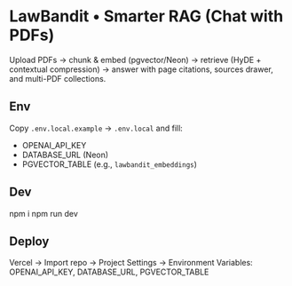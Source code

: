 # LawBandit • Smarter RAG (Chat with PDFs)

Upload PDFs → chunk & embed (pgvector/Neon) → retrieve (HyDE + contextual compression) → answer with page citations, sources drawer, and multi-PDF collections.

## Env
Copy `.env.local.example` → `.env.local` and fill:
- OPENAI_API_KEY
- DATABASE_URL (Neon)
- PGVECTOR_TABLE (e.g., `lawbandit_embeddings`)

## Dev
npm i
npm run dev

## Deploy
Vercel → Import repo → Project Settings → Environment Variables:
OPENAI_API_KEY, DATABASE_URL, PGVECTOR_TABLE
